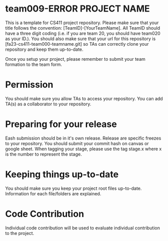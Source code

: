 # team009-ERROR PROJECT NAME

This is a template for CS411 project repository. Please make sure that your title follows the convention: [TeamID]-[YourTeamName]. All TeamID should have a three digit coding (i.e. if you are team 20, you should have team020 as your ID.). You should also make sure that your url for this repository is [fa23-cs411-team000-teamname.git] so TAs can correctly clone your repository and keep them up-to-date.

Once you setup your project, please remember to submit your team formation to the team form.

# Permission
You should make sure you allow TAs to access your repository. You can add TA(s) as a collaborator to your repository.

# Preparing for your release
Eash submission should be in it's own release. Release are specific freezes to your repository. You should submit your commit hash on canvas or google sheet. When tagging your stage, please use the tag stage.x where x is the number to represent the stage.

# Keeping things up-to-date
You should make sure you keep your project root files up-to-date. Information for each file/folders are explained.

# Code Contribution
Individual code contribution will be used to evaluate individual contribution to the project.
